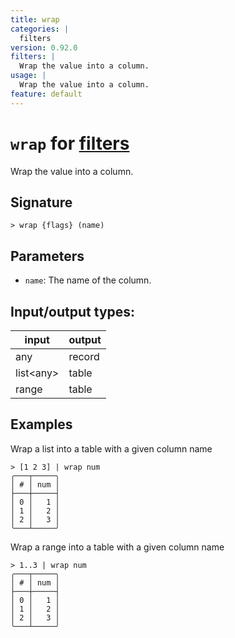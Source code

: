 ```yaml
---
title: wrap
categories: |
  filters
version: 0.92.0
filters: |
  Wrap the value into a column.
usage: |
  Wrap the value into a column.
feature: default
---
```

<!-- This file is automatically generated. Please edit the command in https://github.com/nushell/nushell instead. -->

# `wrap` for [filters](/commands/categories/filters.md)

<div class='command-title'>Wrap the value into a column.</div>

## Signature

```> wrap {flags} (name)```

## Parameters

 -  `name`: The name of the column.


## Input/output types:

| input     | output |
| --------- | ------ |
| any       | record |
| list\<any\> | table  |
| range     | table  |
## Examples

Wrap a list into a table with a given column name
```nu
> [1 2 3] | wrap num
╭───┬─────╮
│ # │ num │
├───┼─────┤
│ 0 │   1 │
│ 1 │   2 │
│ 2 │   3 │
╰───┴─────╯

```

Wrap a range into a table with a given column name
```nu
> 1..3 | wrap num
╭───┬─────╮
│ # │ num │
├───┼─────┤
│ 0 │   1 │
│ 1 │   2 │
│ 2 │   3 │
╰───┴─────╯

```
